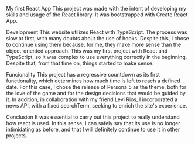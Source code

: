 My first React App
This project was made with the intent of developing my skills and usage of the React library. It was bootstrapped with Create React App.

Development
This website utilizes React with TypeScript. The process was slow at first, with many doubts about the use of hooks. Despite this, I chose to continue using them because, for me, they make more sense than the object-oriented approach. This was my first project with React and TypeScript, so it was complex to use everything correctly in the beginning. Despite that, from that time on, things started to make sense.

Funcionality
This project has a regressive countdown as its first functionality, which determines how much time is left to reach a defined date. For this case, I chose the release of Persona 5 as the theme, both for the love of the game and for the design decisions that would be guided by it. In addition, in collaboration with my friend Levi Rios, I incorporated a news API, with a fixed searchTerm, seeking to enrich the site's experience.

Conclusion
It was essential to carry out this project to really understand how react is used. In this sense, I can safely say that its use is no longer intimidating as before, and that I will definitely continue to use it in other projects.
